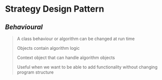 # Strategy Design Pattern 
## *Behavioural*

> A class behaviour or algorithm can be changed at run time
> 
> Objects contain algorithm logic
> 
> Context object that can handle algorithm objects
> 
> Useful when we want to be able to add functionality without changing program structure
